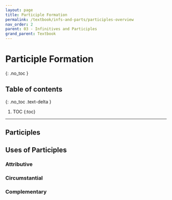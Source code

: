 ```yaml
---
layout: page
title: Participle Formation
permalink: /textbook/infs-and-parts/participles-overview
nav_order: 2
parent: 03 - Infinitives and Participles
grand_parent: Textbook
---
```


# Participle Formation
{: .no_toc }

## Table of contents
{: .no_toc .text-delta }

1. TOC
{:toc}

***

## Participles

## Uses of Participles

### Attributive

### Circumstantial

### Complementary
